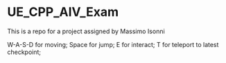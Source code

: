 # UE_CPP_AIV_Exam
This is a repo for a project assigned by Massimo Isonni

W-A-S-D for moving;
Space for jump;
E for interact;
T for teleport to latest checkpoint;

